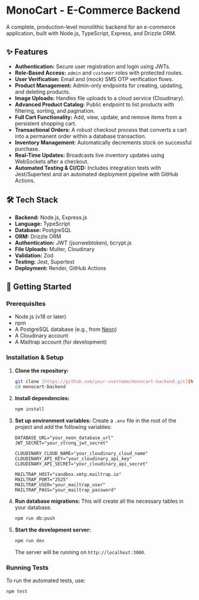 # MonoCart - E-Commerce Backend

A complete, production-level monolithic backend for an e-commerce application, built with Node.js, TypeScript, Express, and Drizzle ORM.

## ✨ Features

* **Authentication:** Secure user registration and login using JWTs.
* **Role-Based Access:** `admin` and `customer` roles with protected routes.
* **User Verification:** Email and (mock) SMS OTP verification flows.
* **Product Management:** Admin-only endpoints for creating, updating, and deleting products.
* **Image Uploads:** Handles file uploads to a cloud service (Cloudinary).
* **Advanced Product Catalog:** Public endpoint to list products with filtering, sorting, and pagination.
* **Full Cart Functionality:** Add, view, update, and remove items from a persistent shopping cart.
* **Transactional Orders:** A robust checkout process that converts a cart into a permanent order within a database transaction.
* **Inventory Management:** Automatically decrements stock on successful purchase.
* **Real-Time Updates:** Broadcasts live inventory updates using WebSockets after a checkout.
* **Automated Testing & CI/CD:** Includes integration tests with Jest/Supertest and an automated deployment pipeline with GitHub Actions.

## 🛠️ Tech Stack

* **Backend:** Node.js, Express.js
* **Language:** TypeScript
* **Database:** PostgreSQL
* **ORM:** Drizzle ORM
* **Authentication:** JWT (jsonwebtoken), bcrypt.js
* **File Uploads:** Multer, Cloudinary
* **Validation:** Zod
* **Testing:** Jest, Supertest
* **Deployment:** Render, GitHub Actions

## 🚀 Getting Started

### Prerequisites

* Node.js (v18 or later)
* npm
* A PostgreSQL database (e.g., from [Neon](https://neon.tech))
* A Cloudinary account
* A Mailtrap account (for development)

### Installation & Setup

1.  **Clone the repository:**
    ```bash
    git clone [https://github.com/your-username/monocart-backend.git](https://github.com/your-username/monocart-backend.git)
    cd monocart-backend
    ```

2.  **Install dependencies:**
    ```bash
    npm install
    ```

3.  **Set up environment variables:**
    Create a `.env` file in the root of the project and add the following variables:
    ```
    DATABASE_URL="your_neon_database_url"
    JWT_SECRET="your_strong_jwt_secret"
    
    CLOUDINARY_CLOUD_NAME="your_cloudinary_cloud_name"
    CLOUDINARY_API_KEY="your_cloudinary_api_key"
    CLOUDINARY_API_SECRET="your_cloudinary_api_secret"

    MAILTRAP_HOST="sandbox.smtp.mailtrap.io"
    MAILTRAP_PORT="2525"
    MAILTRAP_USER="your_mailtrap_user"
    MAILTRAP_PASS="your_mailtrap_password"
    ```

4.  **Run database migrations:**
    This will create all the necessary tables in your database.
    ```bash
    npm run db:push
    ```

5.  **Start the development server:**
    ```bash
    npm run dev
    ```
    The server will be running on `http://localhost:3000`.

### Running Tests

To run the automated tests, use:
```bash
npm test

